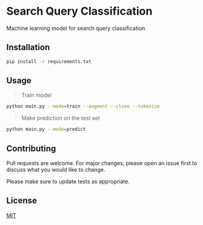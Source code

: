 # Search Query Classification

Machine learning model for search query classification

## Installation

```bash
pip install -r requirements.txt
```

## Usage

> Train model

```bash
python main.py --mode=train --augment --clean --tokenize
```
> Make prediction on the test set

```bash
python main.py --mode=predict
```

## Contributing
Pull requests are welcome. For major changes, please open an issue first to discuss what you would like to change.

Please make sure to update tests as appropriate.

## License
[MIT](https://choosealicense.com/licenses/mit/)